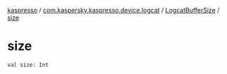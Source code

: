 [kaspresso](../../index.md) / [com.kaspersky.kaspresso.device.logcat](../index.md) / [LogcatBufferSize](index.md) / [size](./size.md)

# size

`val size: Int`